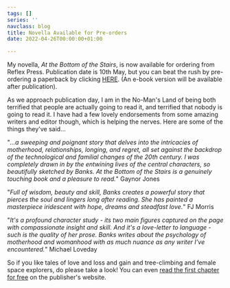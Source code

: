 ```yaml
---
tags: []
series: ''
navclass: blog
title: Novella Available for Pre-orders
date: 2022-04-26T00:00:00+01:00

---
```

My novella, _At the Bottom of the Stairs_, is now available for ordering from Reflex Press. Publication date is 10th May, but you can beat the rush by pre-ordering a paperback by clicking [HERE](https://www.reflex.press/product/at-the-bottom-of-the-stairs/). (An e-book version will be available after publication).

As we approach publication day, I am in the No-Man's Land of being both terrified that people are actually going to read it, and terrified that nobody is going to read it. I have had a few lovely endorsements from some amazing writers and editor though, which is helping the nerves. Here are some of the things they've said...

"_...a sweeping and poignant story that delves into the intricacies of motherhood, relationships, longing, and regret, all set against the backdrop of the technological and familial changes of the 20th century. I was completely drawn in by the entwining lives of the central characters, so beautifully sketched by Banks. At the Bottom of the Stairs is a genuinely touching book and a pleasure to read._" Gaynor Jones

"_Full of wisdom, beauty and skill, Banks creates a powerful story that pierces the soul and lingers long after reading. She has painted a masterpiece iridescent with hope, dreams and steadfast love._" FJ Morris

"_It's a profound character study - its two main figures captured on the page with compassionate insight and skill. And it's a love-letter to language - such is the quality of her prose. Banks writes about the psychology of motherhood and womanhood with as much nuance as any writer I've encountered._" Michael Loveday

So if you like tales of love and loss and gain and tree-climbing and female space explorers, do please take a look! You can even [read the first chapter for free](https://www.reflex.press/stories/everything-after-now-by-chloe-banks/) on the publisher's website.